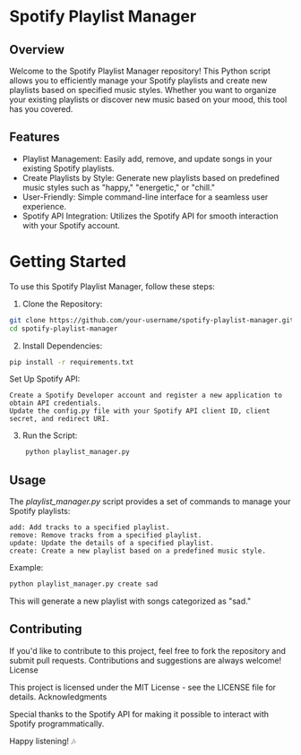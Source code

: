 # Spotify Playlist Manager
## Overview

Welcome to the Spotify Playlist Manager repository! This Python script allows you to efficiently manage your Spotify playlists and create new playlists based on specified music styles. Whether you want to organize your existing playlists or discover new music based on your mood, this tool has you covered.
## Features

- Playlist Management: Easily add, remove, and update songs in your existing Spotify playlists.
- Create Playlists by Style: Generate new playlists based on predefined music styles such as "happy," "energetic," or "chill."
- User-Friendly: Simple command-line interface for a seamless user experience.
- Spotify API Integration: Utilizes the Spotify API for smooth interaction with your Spotify account.

# Getting Started

To use this Spotify Playlist Manager, follow these steps:

1. Clone the Repository:

```bash
git clone https://github.com/your-username/spotify-playlist-manager.git
cd spotify-playlist-manager
```
2. Install Dependencies:

```bash
pip install -r requirements.txt
```
Set Up Spotify API:

    Create a Spotify Developer account and register a new application to obtain API credentials.
    Update the config.py file with your Spotify API client ID, client secret, and redirect URI.

3. Run the Script:

```bash
    python playlist_manager.py
```
## Usage

The _playlist_manager.py_ script provides a set of commands to manage your Spotify playlists:

    add: Add tracks to a specified playlist.
    remove: Remove tracks from a specified playlist.
    update: Update the details of a specified playlist.
    create: Create a new playlist based on a predefined music style.

Example:

```bash
python playlist_manager.py create sad
```
This will generate a new playlist with songs categorized as "sad."
## Contributing

If you'd like to contribute to this project, feel free to fork the repository and submit pull requests. Contributions and suggestions are always welcome!
License

This project is licensed under the MIT License - see the LICENSE file for details.
Acknowledgments

Special thanks to the Spotify API for making it possible to interact with Spotify programmatically.

Happy listening! 🎶